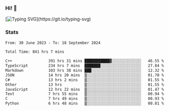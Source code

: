 ### Hi!  👋

[![Typing SVG](https://readme-typing-svg.herokuapp.com?font=Fira+Code&pause=1000&width=435&lines=Hello!+I'm+Texiwustion.)](https://git.io/typing-svg)

### Stats

<!--START_SECTION:waka-->

```txt
From: 30 June 2023 - To: 18 September 2024

Total Time: 841 hrs 7 mins

C++                391 hrs 31 mins ███████████▓░░░░░░░░░░░░░   46.55 %
TypeScript         234 hrs 7 mins  ███████░░░░░░░░░░░░░░░░░░   27.84 %
Markdown           103 hrs 38 mins ███░░░░░░░░░░░░░░░░░░░░░░   12.32 %
JSON               14 hrs 20 mins  ▒░░░░░░░░░░░░░░░░░░░░░░░░   01.70 %
C#                 13 hrs 2 mins   ▒░░░░░░░░░░░░░░░░░░░░░░░░   01.55 %
Other              13 hrs          ▒░░░░░░░░░░░░░░░░░░░░░░░░   01.55 %
JavaScript         12 hrs 22 mins  ▒░░░░░░░░░░░░░░░░░░░░░░░░   01.47 %
Text               7 hrs 55 mins   ▒░░░░░░░░░░░░░░░░░░░░░░░░   00.94 %
C                  7 hrs 49 mins   ▒░░░░░░░░░░░░░░░░░░░░░░░░   00.93 %
Python             6 hrs 48 mins   ▒░░░░░░░░░░░░░░░░░░░░░░░░   00.81 %
```

<!--END_SECTION:waka-->
